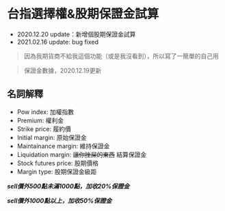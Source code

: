 # 台指選擇權&股期保證金試算

- 2020.12.20 update：新增個股期保證金試算
- 2021.02.16 update: bug fixed

> 因為我期貨商不給我這個功能（或是我沒看到），所以寫了一簡單的自己用

> 保證金數據，2020.12.19更新

## 名詞解釋

- Pow index: 加權指數
- Premium: 權利金
- Strike price: 履約價
- Initial margin: 原始保證金
- Maintainance margin: 維持保證金
- Liquidation margin: ~~讓你挫屎的東西~~ 結算保證金
- Stock futures price: 股期價格
- Margin type: 股期保證金級距

***sell價外500點未滿1000點，加收20%保證金***

***sell價外1000點以上，加收50%保證金***
